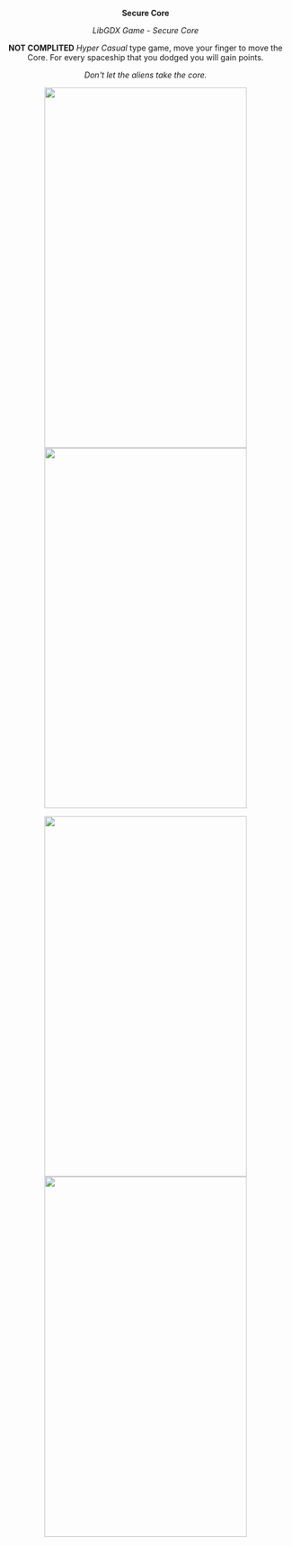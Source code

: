 <p align="center">
  <b>Secure Core</b>
  </p>
  
<p align="center">
  <i>LibGDX Game - Secure Core</i>
  </p>
  
<p align="center">
 <b>NOT COMPLITED</b> <i>Hyper Casual</i> type game, move your finger to move the Core. For every spaceship that you dodged you will gain points.
 </p>
 
 <p align="center">
  <i>Don't let the aliens take the core.</i>
  </p>
 
<p align="center">
  <img width="360" height="640" src="https://user-images.githubusercontent.com/34456517/89758735-28850080-daf1-11ea-8860-96f5e9b6fe26.jpg">
  <img width="360" height="640" src="https://user-images.githubusercontent.com/34456517/89758785-50746400-daf1-11ea-87bb-ce65bb6c75a4.jpg">
  </p>
  
<p align="center">
  <img width="360" height="640" src="https://user-images.githubusercontent.com/34456517/89758788-51a59100-daf1-11ea-87b2-b357df118155.jpg">
  <img width="360" height="640" src="https://user-images.githubusercontent.com/34456517/89758792-523e2780-daf1-11ea-8d85-ed4e6e13b336.jpg">
  </p>
